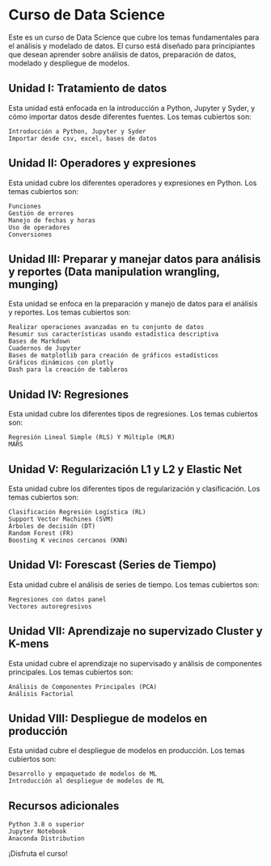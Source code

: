# Curso de Data Science

Este es un curso de Data Science que cubre los temas fundamentales para el análisis y modelado de datos. El curso está diseñado para principiantes que desean aprender sobre análisis de datos, preparación de datos, modelado y despliegue de modelos.

## Unidad I: Tratamiento de datos

Esta unidad está enfocada en la introducción a Python, Jupyter y Syder, y cómo importar datos desde diferentes fuentes. Los temas cubiertos son:

    Introducción a Python, Jupyter y Syder
    Importar desde csv, excel, bases de datos

## Unidad II: Operadores y expresiones

Esta unidad cubre los diferentes operadores y expresiones en Python. Los temas cubiertos son:

    Funciones
    Gestión de errores
    Manejo de fechas y horas
    Uso de operadores
    Conversiones

## Unidad III: Preparar y manejar datos para análisis y reportes (Data manipulation wrangling, munging)

Esta unidad se enfoca en la preparación y manejo de datos para el análisis y reportes. Los temas cubiertos son:

    Realizar operaciones avanzadas en tu conjunto de datos
    Resumir sus características usando estadística descriptiva
    Bases de Markdown
    Cuadernos de Jupyter
    Bases de matplotlib para creación de gráficos estadísticos
    Gráficos dinámicos con plotly
    Dash para la creación de tableros

## Unidad IV: Regresiones

Esta unidad cubre los diferentes tipos de regresiones. Los temas cubiertos son:

    Regresión Lineal Simple (RLS) Y Múltiple (MLR)
    MARS

## Unidad V: Regularización L1 y L2 y Elastic Net

Esta unidad cubre los diferentes tipos de regularización y clasificación. Los temas cubiertos son:

    Clasificación Regresión Logística (RL)
    Support Vector Machines (SVM)
    Árboles de decisión (DT)
    Random Forest (FR)
    Boosting K vecinos cercanos (KNN)

## Unidad VI: Forescast (Series de Tiempo)

Esta unidad cubre el análisis de series de tiempo. Los temas cubiertos son:

    Regresiones con datos panel
    Vectores autoregresivos

## Unidad VII: Aprendizaje no supervizado Cluster y K-mens

Esta unidad cubre el aprendizaje no supervisado y análisis de componentes principales. Los temas cubiertos son:

    Análisis de Componentes Principales (PCA)
    Análisis Factorial

## Unidad VIII: Despliegue de modelos en producción

Esta unidad cubre el despliegue de modelos en producción. Los temas cubiertos son:

    Desarrollo y empaquetado de modelos de ML
    Introducción al despliegue de modelos de ML

## Recursos adicionales

    Python 3.8 o superior
    Jupyter Notebook
    Anaconda Distribution

¡Disfruta el curso!
